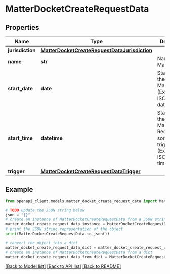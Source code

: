 # MatterDocketCreateRequestData


## Properties

Name | Type | Description | Notes
------------ | ------------- | ------------- | -------------
**jurisdiction** | [**MatterDocketCreateRequestDataJurisdiction**](MatterDocketCreateRequestDataJurisdiction.md) |  | 
**name** | **str** | Name of the MatterDocket. | 
**start_date** | **date** | Start date of the MatterDocket. (Expects an ISO-8601 date). | 
**start_time** | **datetime** | Start time of the MatterDocket. Required for some triggers.  (Expects an ISO-8601 timestamp). | [optional] 
**trigger** | [**MatterDocketCreateRequestDataTrigger**](MatterDocketCreateRequestDataTrigger.md) |  | 

## Example

```python
from openapi_client.models.matter_docket_create_request_data import MatterDocketCreateRequestData

# TODO update the JSON string below
json = "{}"
# create an instance of MatterDocketCreateRequestData from a JSON string
matter_docket_create_request_data_instance = MatterDocketCreateRequestData.from_json(json)
# print the JSON string representation of the object
print(MatterDocketCreateRequestData.to_json())

# convert the object into a dict
matter_docket_create_request_data_dict = matter_docket_create_request_data_instance.to_dict()
# create an instance of MatterDocketCreateRequestData from a dict
matter_docket_create_request_data_from_dict = MatterDocketCreateRequestData.from_dict(matter_docket_create_request_data_dict)
```
[[Back to Model list]](../README.md#documentation-for-models) [[Back to API list]](../README.md#documentation-for-api-endpoints) [[Back to README]](../README.md)


